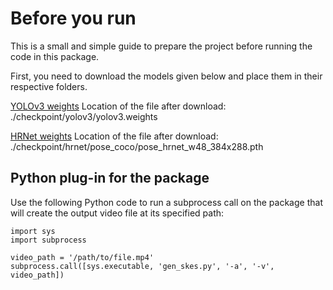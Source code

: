 # Before you run

This is a small and simple guide to prepare the project before running the code in this package. 

First, you need to download the models given below and place them in their respective folders. 

[YOLOv3 weights](https://drive.google.com/file/d/1AsxruW20w8zChvrnGb1wrfU1ZieKehQm/view?usp=sharing)
Location of the file after download: ./checkpoint/yolov3/yolov3.weights

[HRNet weights](https://drive.google.com/file/d/1B9SfUoNq_zHy9tp4V7_qdLru4NIiTJQP/view?usp=sharing)
Location of the file after download: ./checkpoint/hrnet/pose_coco/pose_hrnet_w48_384x288.pth

## Python plug-in for the package

Use the following Python code to run a subprocess call on the package that will create the output video file at its specified path: 

```
import sys
import subprocess

video_path = '/path/to/file.mp4'
subprocess.call([sys.executable, 'gen_skes.py', '-a', '-v', video_path])
```
